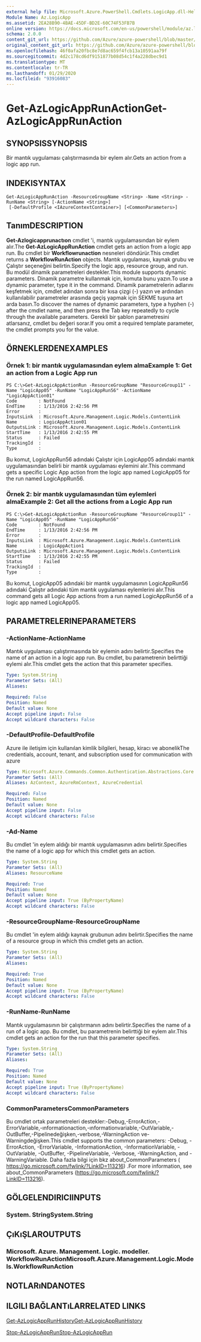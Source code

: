 ```yaml
---
external help file: Microsoft.Azure.PowerShell.Cmdlets.LogicApp.dll-Help.xml
Module Name: Az.LogicApp
ms.assetid: 2EA28B90-4BAE-45DF-BD2E-60C74F53FB7B
online version: https://docs.microsoft.com/en-us/powershell/module/az.logicapp/get-azlogicapprunaction
schema: 2.0.0
content_git_url: https://github.com/Azure/azure-powershell/blob/master/src/LogicApp/LogicApp/help/Get-AzLogicAppRunAction.md
original_content_git_url: https://github.com/Azure/azure-powershell/blob/master/src/LogicApp/LogicApp/help/Get-AzLogicAppRunAction.md
ms.openlocfilehash: 46f0afa20fbc8e7d8ac659f4fcb13a10591aa79f
ms.sourcegitcommit: 4d2c178cd6df9151877b08d54c1f4a228dbec9d1
ms.translationtype: MT
ms.contentlocale: tr-TR
ms.lasthandoff: 01/29/2020
ms.locfileid: "93916083"
---
```

# <span data-ttu-id="e2818-101">Get-AzLogicAppRunAction</span><span class="sxs-lookup"><span data-stu-id="e2818-101">Get-AzLogicAppRunAction</span></span>

## <span data-ttu-id="e2818-102">SYNOPSIS</span><span class="sxs-lookup"><span data-stu-id="e2818-102">SYNOPSIS</span></span>
<span data-ttu-id="e2818-103">Bir mantık uygulaması çalıştırmasında bir eylem alır.</span><span class="sxs-lookup"><span data-stu-id="e2818-103">Gets an action from a logic app run.</span></span>

## <span data-ttu-id="e2818-104">INDEKI</span><span class="sxs-lookup"><span data-stu-id="e2818-104">SYNTAX</span></span>

```
Get-AzLogicAppRunAction -ResourceGroupName <String> -Name <String> -RunName <String> [-ActionName <String>]
 [-DefaultProfile <IAzureContextContainer>] [<CommonParameters>]
```

## <span data-ttu-id="e2818-105">Tanım</span><span class="sxs-lookup"><span data-stu-id="e2818-105">DESCRIPTION</span></span>
<span data-ttu-id="e2818-106">**Get-Azlogicapprunactıon** cmdlet 'i, mantık uygulamasından bir eylem alır.</span><span class="sxs-lookup"><span data-stu-id="e2818-106">The **Get-AzLogicAppRunAction** cmdlet gets an action from a logic app run.</span></span>
<span data-ttu-id="e2818-107">Bu cmdlet bir **Workflowrunaction** nesneleri döndürür.</span><span class="sxs-lookup"><span data-stu-id="e2818-107">This cmdlet returns a **WorkflowRunAction** objects.</span></span>
<span data-ttu-id="e2818-108">Mantık uygulaması, kaynak grubu ve Çalıştır seçeneğini belirtin.</span><span class="sxs-lookup"><span data-stu-id="e2818-108">Specify the logic app, resource group, and run.</span></span>
<span data-ttu-id="e2818-109">Bu modül dinamik parametreleri destekler.</span><span class="sxs-lookup"><span data-stu-id="e2818-109">This module supports dynamic parameters.</span></span>
<span data-ttu-id="e2818-110">Dinamik parametre kullanmak için, komuta bunu yazın.</span><span class="sxs-lookup"><span data-stu-id="e2818-110">To use a dynamic parameter, type it in the command.</span></span>
<span data-ttu-id="e2818-111">Dinamik parametrelerin adlarını keşfetmek için, cmdlet adından sonra bir kısa çizgi (-) yazın ve ardından kullanılabilir parametreler arasında geçiş yapmak için SEKME tuşuna art arda basın.</span><span class="sxs-lookup"><span data-stu-id="e2818-111">To discover the names of dynamic parameters, type a hyphen (-) after the cmdlet name, and then press the Tab key repeatedly to cycle through the available parameters.</span></span>
<span data-ttu-id="e2818-112">Gerekli bir şablon parametresini atlarsanız, cmdlet bu değeri sorar.</span><span class="sxs-lookup"><span data-stu-id="e2818-112">If you omit a required template parameter, the cmdlet prompts you for the value.</span></span>

## <span data-ttu-id="e2818-113">ÖRNEKLERDEN</span><span class="sxs-lookup"><span data-stu-id="e2818-113">EXAMPLES</span></span>

### <span data-ttu-id="e2818-114">Örnek 1: bir mantık uygulamasından eylem alma</span><span class="sxs-lookup"><span data-stu-id="e2818-114">Example 1: Get an action from a Logic App run</span></span>
```
PS C:\>Get-AzLogicAppActionRun -ResourceGroupName "ResourceGroup11" -Name "LogicApp05" -RunName "LogicAppRun56" -ActionName "LogicAppAction01"
Code        : NotFound
EndTime     : 1/13/2016 2:42:56 PM
Error       : 
InputsLink  : Microsoft.Azure.Management.Logic.Models.ContentLink
Name        : LogicAppAction01
OutputsLink : Microsoft.Azure.Management.Logic.Models.ContentLink
StartTime   : 1/13/2016 2:42:55 PM
Status      : Failed
TrackingId  : 
Type        :
```

<span data-ttu-id="e2818-115">Bu komut, LogicAppRun56 adındaki Çalıştır için LogicApp05 adındaki mantık uygulamasından belirli bir mantık uygulaması eylemini alır.</span><span class="sxs-lookup"><span data-stu-id="e2818-115">This command gets a specific Logic App action from the logic app named LogicApp05 for the run named LogicAppRun56.</span></span>

### <span data-ttu-id="e2818-116">Örnek 2: bir mantık uygulamasından tüm eylemleri alma</span><span class="sxs-lookup"><span data-stu-id="e2818-116">Example 2: Get all the actions from a Logic App run</span></span>
```
PS C:\>Get-AzLogicAppActionRun -ResourceGroupName "ResourceGroup11" -Name "LogicApp05" -RunName "LogicAppRun56"
Code        : NotFound
EndTime     : 1/13/2016 2:42:56 PM
Error       : 
InputsLink  : Microsoft.Azure.Management.Logic.Models.ContentLink
Name        : LogicAppAction1
OutputsLink : Microsoft.Azure.Management.Logic.Models.ContentLink
StartTime   : 1/13/2016 2:42:55 PM
Status      : Failed
TrackingId  : 
Type        :
```

<span data-ttu-id="e2818-117">Bu komut, LogicApp05 adındaki bir mantık uygulamasının LogicAppRun56 adındaki Çalıştır adındaki tüm mantık uygulaması eylemlerini alır.</span><span class="sxs-lookup"><span data-stu-id="e2818-117">This command gets all Logic App actions from a run named LogicAppRun56 of a logic app named LogicApp05.</span></span>

## <span data-ttu-id="e2818-118">PARAMETRELERINE</span><span class="sxs-lookup"><span data-stu-id="e2818-118">PARAMETERS</span></span>

### <span data-ttu-id="e2818-119">-ActionName</span><span class="sxs-lookup"><span data-stu-id="e2818-119">-ActionName</span></span>
<span data-ttu-id="e2818-120">Mantık uygulaması çalıştırmasında bir eylemin adını belirtir.</span><span class="sxs-lookup"><span data-stu-id="e2818-120">Specifies the name of an action in a logic app run.</span></span>
<span data-ttu-id="e2818-121">Bu cmdlet, bu parametrenin belirttiği eylemi alır.</span><span class="sxs-lookup"><span data-stu-id="e2818-121">This cmdlet gets the action that this parameter specifies.</span></span>

```yaml
Type: System.String
Parameter Sets: (All)
Aliases:

Required: False
Position: Named
Default value: None
Accept pipeline input: False
Accept wildcard characters: False
```

### <span data-ttu-id="e2818-122">-DefaultProfile</span><span class="sxs-lookup"><span data-stu-id="e2818-122">-DefaultProfile</span></span>
<span data-ttu-id="e2818-123">Azure ile iletişim için kullanılan kimlik bilgileri, hesap, kiracı ve abonelik</span><span class="sxs-lookup"><span data-stu-id="e2818-123">The credentials, account, tenant, and subscription used for communication with azure</span></span>

```yaml
Type: Microsoft.Azure.Commands.Common.Authentication.Abstractions.Core.IAzureContextContainer
Parameter Sets: (All)
Aliases: AzContext, AzureRmContext, AzureCredential

Required: False
Position: Named
Default value: None
Accept pipeline input: False
Accept wildcard characters: False
```

### <span data-ttu-id="e2818-124">-Ad</span><span class="sxs-lookup"><span data-stu-id="e2818-124">-Name</span></span>
<span data-ttu-id="e2818-125">Bu cmdlet 'in eylem aldığı bir mantık uygulamasının adını belirtir.</span><span class="sxs-lookup"><span data-stu-id="e2818-125">Specifies the name of a logic app for which this cmdlet gets an action.</span></span>

```yaml
Type: System.String
Parameter Sets: (All)
Aliases: ResourceName

Required: True
Position: Named
Default value: None
Accept pipeline input: True (ByPropertyName)
Accept wildcard characters: False
```

### <span data-ttu-id="e2818-126">-ResourceGroupName</span><span class="sxs-lookup"><span data-stu-id="e2818-126">-ResourceGroupName</span></span>
<span data-ttu-id="e2818-127">Bu cmdlet 'in eylem aldığı kaynak grubunun adını belirtir.</span><span class="sxs-lookup"><span data-stu-id="e2818-127">Specifies the name of a resource group in which this cmdlet gets an action.</span></span>

```yaml
Type: System.String
Parameter Sets: (All)
Aliases:

Required: True
Position: Named
Default value: None
Accept pipeline input: True (ByPropertyName)
Accept wildcard characters: False
```

### <span data-ttu-id="e2818-128">-RunName</span><span class="sxs-lookup"><span data-stu-id="e2818-128">-RunName</span></span>
<span data-ttu-id="e2818-129">Mantık uygulamasının bir çalıştırmanın adını belirtir.</span><span class="sxs-lookup"><span data-stu-id="e2818-129">Specifies the name of a run of a logic app.</span></span>
<span data-ttu-id="e2818-130">Bu cmdlet, bu parametrenin belirttiği bir eylem alır.</span><span class="sxs-lookup"><span data-stu-id="e2818-130">This cmdlet gets an action for the run that this parameter specifies.</span></span>

```yaml
Type: System.String
Parameter Sets: (All)
Aliases:

Required: True
Position: Named
Default value: None
Accept pipeline input: True (ByPropertyName)
Accept wildcard characters: False
```

### <span data-ttu-id="e2818-131">CommonParameters</span><span class="sxs-lookup"><span data-stu-id="e2818-131">CommonParameters</span></span>
<span data-ttu-id="e2818-132">Bu cmdlet ortak parametreleri destekler:-Debug,-ErrorAction,-ErrorVariable,-ınformationaction,-ınformationvariable,-OutVariable,-OutBuffer,-Pipelinedeğişken,-verbose,-WarningAction ve-Warningdeğişken.</span><span class="sxs-lookup"><span data-stu-id="e2818-132">This cmdlet supports the common parameters: -Debug, -ErrorAction, -ErrorVariable, -InformationAction, -InformationVariable, -OutVariable, -OutBuffer, -PipelineVariable, -Verbose, -WarningAction, and -WarningVariable.</span></span> <span data-ttu-id="e2818-133">Daha fazla bilgi için bkz about_CommonParameters ( https://go.microsoft.com/fwlink/?LinkID=113216) .</span><span class="sxs-lookup"><span data-stu-id="e2818-133">For more information, see about_CommonParameters (https://go.microsoft.com/fwlink/?LinkID=113216).</span></span>

## <span data-ttu-id="e2818-134">GÖLGELENDIRICI</span><span class="sxs-lookup"><span data-stu-id="e2818-134">INPUTS</span></span>

### <span data-ttu-id="e2818-135">System. String</span><span class="sxs-lookup"><span data-stu-id="e2818-135">System.String</span></span>

## <span data-ttu-id="e2818-136">ÇıKıŞLAR</span><span class="sxs-lookup"><span data-stu-id="e2818-136">OUTPUTS</span></span>

### <span data-ttu-id="e2818-137">Microsoft. Azure. Management. Logic. modeller. WorkflowRunAction</span><span class="sxs-lookup"><span data-stu-id="e2818-137">Microsoft.Azure.Management.Logic.Models.WorkflowRunAction</span></span>

## <span data-ttu-id="e2818-138">NOTLARıNDA</span><span class="sxs-lookup"><span data-stu-id="e2818-138">NOTES</span></span>

## <span data-ttu-id="e2818-139">ILGILI BAĞLANTıLAR</span><span class="sxs-lookup"><span data-stu-id="e2818-139">RELATED LINKS</span></span>

[<span data-ttu-id="e2818-140">Get-AzLogicAppRunHistory</span><span class="sxs-lookup"><span data-stu-id="e2818-140">Get-AzLogicAppRunHistory</span></span>](./Get-AzLogicAppRunHistory.md)

[<span data-ttu-id="e2818-141">Stop-AzLogicAppRun</span><span class="sxs-lookup"><span data-stu-id="e2818-141">Stop-AzLogicAppRun</span></span>](./Stop-AzLogicAppRun.md)


